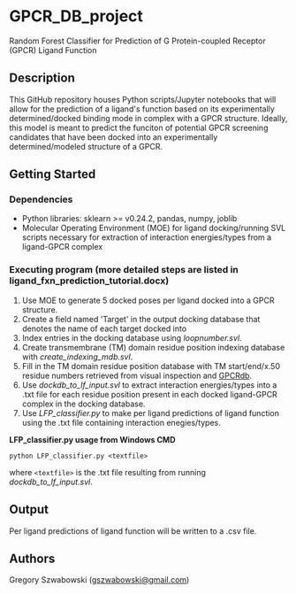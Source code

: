 # GPCR_DB_project
Random Forest Classifier for Prediction of G Protein-coupled Receptor (GPCR) Ligand Function

## Description

This GitHub repository houses Python scripts/Jupyter notebooks that will allow for the prediction of a ligand's function based on its experimentally determined/docked binding mode in complex with a GPCR structure. Ideally, this model is meant to predict the funciton of potential GPCR screening candidates that have been docked into an experimentally determined/modeled structure of a GPCR.

## Getting Started

### Dependencies

* Python libraries: sklearn >= v0.24.2, pandas, numpy, joblib
* Molecular Operating Environment (MOE) for ligand docking/running SVL scripts necessary for extraction of interaction energies/types from a ligand-GPCR complex

### Executing program (more detailed steps are listed in ligand_fxn_prediction_tutorial.docx)

1. Use MOE to generate 5 docked poses per ligand docked into a GPCR structure.
2. Create a field named 'Target' in the output docking database that denotes the name of each target docked into
3. Index entries in the docking database using *loopnumber.svl*.
4. Create transmembrane (TM) domain residue position indexing database with *create_indexing_mdb.svl*.
5. Fill in the TM domain residue position database with TM start/end/x.50 residue numbers retrieved from visual inspection and [GPCRdb](https://gpcrdb.org).
6. Use *dockdb_to_lf_input.svl* to extract interaction energies/types into a .txt file for each residue position present in each docked ligand-GPCR complex in the docking database.
7. Use *LFP_classifier.py* to make per ligand predictions of ligand function using the .txt file containing interaction enegies/types.

**LFP_classifier.py usage from Windows CMD**
```
python LFP_classifier.py <textfile>
```

where ```<textfile>``` is the .txt file resulting from running *dockdb_to_lf_input.svl*. 

## Output

Per ligand predictions of ligand function will be written to a .csv file.

## Authors

Gregory Szwabowski (gszwabowski@gmail.com)
